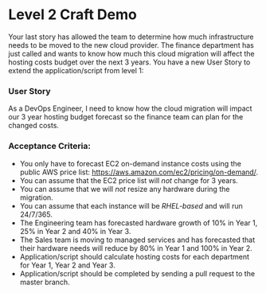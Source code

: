 # Level 2 Craft Demo

Your last story has allowed the team to determine how much infrastructure needs to be moved to the new cloud provider. The finance department has just called and wants to know how much this cloud migration will affect the hosting costs budget over the next 3 years. You have a new User Story to extend the application/script from level 1:

### User Story

As a DevOps Engineer, I need to know how the cloud migration will impact our 3 year hosting budget forecast so the finance team can plan for the changed costs.

### Acceptance Criteria:
* You only have to forecast EC2 on-demand instance costs using the public AWS price list: https://aws.amazon.com/ec2/pricing/on-demand/.
* You can assume that the EC2 price list will *not* change for 3 years.
* You can assume that we will *not* resize any hardware during the migration.
* You can assume that each instance will be *RHEL-based* and will run 24/7/365.
* The Engineering team has forecasted hardware growth of 10% in Year 1, 25% in Year 2 and 40% in Year 3.
* The Sales team is moving to managed services and has forecasted that their hardware needs will reduce by 80% in Year 1 and 100% in Year 2.
* Application/script should calculate hosting costs for each department for Year 1, Year 2 and Year 3.
* Application/script should be completed by sending a pull request to the master branch.
